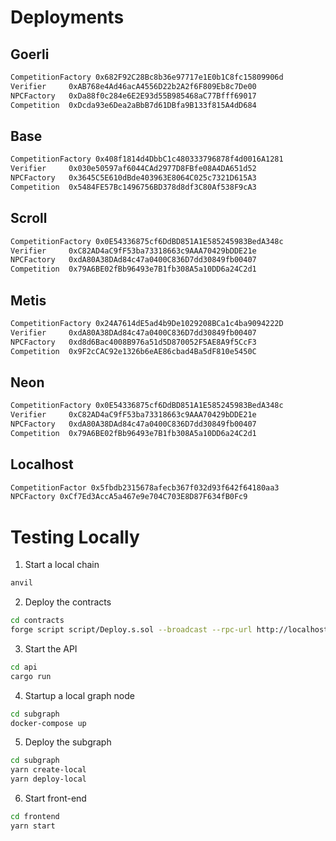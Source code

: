 # Deployments

## Goerli

```sh
CompetitionFactory 0x682F92C28Bc8b36e97717e1E0b1C8fc15809906d
Verifier     0xAB768e4Ad46acA4556D22b2A2f6F809Eb8c7De00
NPCFactory   0xDa88f0c284e6E2E93d55B985468aC77Bfff69017
Competition  0xDcda93e6Dea2aBbB7d61DBfa9B133f815A4dD684
```

## Base

```sh
CompetitionFactory 0x408f1814d4DbbC1c480333796878f4d0016A1281
Verifier     0x030e50597af6044CAd2977D8FBfe08A4DA651d52
NPCFactory   0x3645C5E610dBde403963E8064C025c7321D615A3
Competition  0x5484FE57Bc1496756BD378d8df3C80Af538F9cA3
```

## Scroll

```sh
CompetitionFactory 0x0E54336875cf6DdBD851A1E585245983BedA348c
Verifier     0xC82AD4aC9fF53ba73318663c9AAA70429bDDE21e
NPCFactory   0xdA80A38DAd84c47a0400C836D7dd30849fb00407
Competition  0x79A6BE02fBb96493e7B1fb308A5a10DD6a24C2d1
```

## Metis

```sh
CompetitionFactory 0x24A7614dE5ad4b9De1029208BCa1c4ba9094222D
Verifier     0xdA80A38DAd84c47a0400C836D7dd30849fb00407
NPCFactory   0xd8d6Bac4008B976a51d5D870052F5AE8A9f5CcF3
Competition  0x9F2cCAC92e1326b6eAE86cbad4Ba5dF810e5450C
```

## Neon

```sh
CompetitionFactory 0x0E54336875cf6DdBD851A1E585245983BedA348c
Verifier     0xC82AD4aC9fF53ba73318663c9AAA70429bDDE21e
NPCFactory   0xdA80A38DAd84c47a0400C836D7dd30849fb00407
Competition  0x79A6BE02fBb96493e7B1fb308A5a10DD6a24C2d1
```

## Localhost

```sh
CompetitionFactor 0x5fbdb2315678afecb367f032d93f642f64180aa3
NPCFactory 0xCf7Ed3AccA5a467e9e704C703E8D87F634fB0Fc9
```

# Testing Locally

1. Start a local chain

```sh
anvil
```

2. Deploy the contracts

```sh
cd contracts
forge script script/Deploy.s.sol --broadcast --rpc-url http://localhost:8545 --private-key 0xac0974bec39a17e36ba4a6b4d238ff944bacb478cbed5efcae784d7bf4f2ff80
```

3. Start the API

```sh
cd api
cargo run
```

4. Startup a local graph node

```sh
cd subgraph
docker-compose up
```

5. Deploy the subgraph

```sh
cd subgraph
yarn create-local
yarn deploy-local
```

6. Start front-end

```sh
cd frontend
yarn start
```

